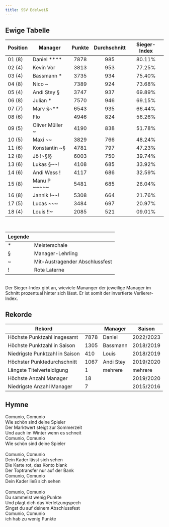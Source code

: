 ```yaml
---
title: SSV Edelweiß
---
```


## Ewige Tabelle

| Position | Manager           | Punkte | Durchschnitt | Sieger-Index |
| -------- | ----------------- | :----: | :----------: | :----------: |
| 01 (8)   | Daniel \*\*\*\*   |  7878  |     985      |    80.11%    |
| 02 (4)   | Kevin Vor         |  3813  |     953      |    77.25%    |
| 03 (4)   | Bassmann \*       |  3735  |     934      |    75.40%    |
| 04 (8)   | Nico \~           |  7389  |     924      |    73.68%    |
| 05 (4)   | Andi Stey §       |  3747  |     937      |    69.89%    |
| 06 (8)   | Julian \*         |  7570  |     946      |    69.15%    |
| 07 (7)   | Marv §\~\*\*      |  6543  |     935      |    66.44%    |
| 08 (6)   | Flo               |  4946  |     824      |    56.26%    |
| 09 (5)   | Oliver Müller \~  |  4190  |     838      |    51.78%    |
| 10 (5)   | Maxi \~\~         |  3829  |     766      |    48.24%    |
| 11 (6)   | Konstantin \~§    |  4781  |     797      |    47.23%    |
| 12 (8)   | Jö !\~§!§         |  6003  |     750      |    39.74%    |
| 13 (6)   | Lukas §\~\~!      |  4108  |     685      |    33.92%    |
| 14 (6)   | Andi Wess !       |  4117  |     686      |    32.59%    |
| 15 (8)   | Manu P \~\~\~\~\~ |  5481  |     685      |    26.04%    |
| 16 (8)   | Jannik !\~\~!     |  5308  |     664      |    21.76%    |
| 17 (5)   | Lucas \~\~\~      |  3484  |     697      |    20.97%    |
| 18 (4)   | Louis !!\~        |  2085  |     521      |    09.01%    |

<br/>

| Legende |                                |
| ------- | ------------------------------ |
| \*      | Meisterschale                  |
| §       | Manager-Lehrling               |
| ~       | Mit-Austragender Abschlussfest |
| !       | Rote Laterne                   |

<br/>
Der Sieger-Index gibt an, wieviele Mananger der jeweilige Manager im Schnitt prozentual hinter sich lässt. Er ist somit der invertierte Verlierer-Index.

## Rekorde

| Rekord                         |      | Manager   | Saison    |
| ------------------------------ | ---- | --------- | --------- |
| Höchste Punktzahl insgesamt    | 7878 | Daniel    | 2022/2023 |
| Höchste Punktzahl in Saison    | 1305 | Bassmann  | 2018/2019 |
| Niedrigste Punktzahl in Saison | 410  | Louis     | 2018/2019 |
| Höchster Punktedurchschnitt    | 1067 | Andi Stey | 2019/2020 |
| Längste Titelverteidigung      | 1    | mehrere   | mehrere   |
| Höchste Anzahl Manager         | 18   |           | 2019/2020 |
| Niedrigste Anzahl Manager      | 7    |           | 2015/2016 |

## Hymne

Comunio, Comunio<br>
Wie schön sind deine Spieler<br>
Der Marktwert steigt zur Sommerzeit<br>
Und auch im Winter wenn es schneit<br>
Comunio, Comunio<br>
Wie schön sind deine Spieler<br>
<br>
Comunio, Comunio<br>
Dein Kader lässt sich sehen<br>
Die Karte rot, das Konto blank<br>
Der Toptransfer nur auf der Bank<br>
Comunio, Comunio<br>Dein Kader ließ sich sehen<br>
<br>
Comunio, Comunio<br>
Du sammelst wenig Punkte<br>
Und plagt dich das Verletzungspech<br>
Singst du auf deinem Abschlussfest<br>
Comunio, Comunio<br>
ich hab zu wenig Punkte
